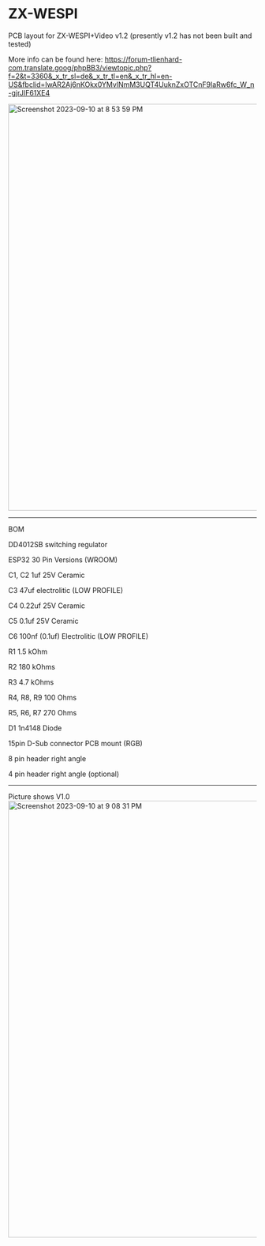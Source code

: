 # ZX-WESPI
PCB layout for ZX-WESPI+Video v1.2 (presently v1.2 has not been built and tested)

More info can be found here: https://forum-tlienhard-com.translate.goog/phpBB3/viewtopic.php?f=2&t=3360&_x_tr_sl=de&_x_tr_tl=en&_x_tr_hl=en-US&fbclid=IwAR2Aj6nKOkx0YMvlNmM3UQT4UuknZxOTCnF9laRw6fc_W_n-gjrJIF61XE4

<img width="824" alt="Screenshot 2023-09-10 at 8 53 59 PM" src="https://github.com/Neoncluster/ZX-WESPI/assets/61561950/0f4aa2f2-e95c-42de-ba46-eeb4c6741c2b">

___
BOM



DD4012SB switching regulator

ESP32 30 Pin Versions (WROOM)

C1, C2 	1uf 25V Ceramic

C3		47uf electrolitic (LOW PROFILE)

C4		0.22uf 25V Ceramic 

C5		0.1uf 25V Ceramic

C6		100nf (0.1uf) Electrolitic (LOW PROFILE)

R1		1.5 kOhm

R2		180 kOhms

R3		4.7 kOhms

R4, R8, R9	100 Ohms

R5, R6, R7	270 Ohms

D1 		1n4148 Diode

15pin D-Sub connector PCB mount (RGB)

8 pin header right angle

4 pin header right angle (optional)

__________________________

Picture shows V1.0
<img width="885" alt="Screenshot 2023-09-10 at 9 08 31 PM" src="https://github.com/Neoncluster/ZX-WESPI/assets/61561950/38671152-6db5-454e-bd73-1db469a8e9b8">





